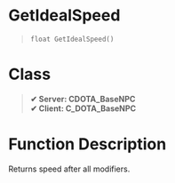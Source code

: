 # GetIdealSpeed
> `float GetIdealSpeed()`
# Class
> __✔ Server: CDOTA_BaseNPC__  
> __✔ Client: C_DOTA_BaseNPC__  
# Function Description
Returns speed after all modifiers.
